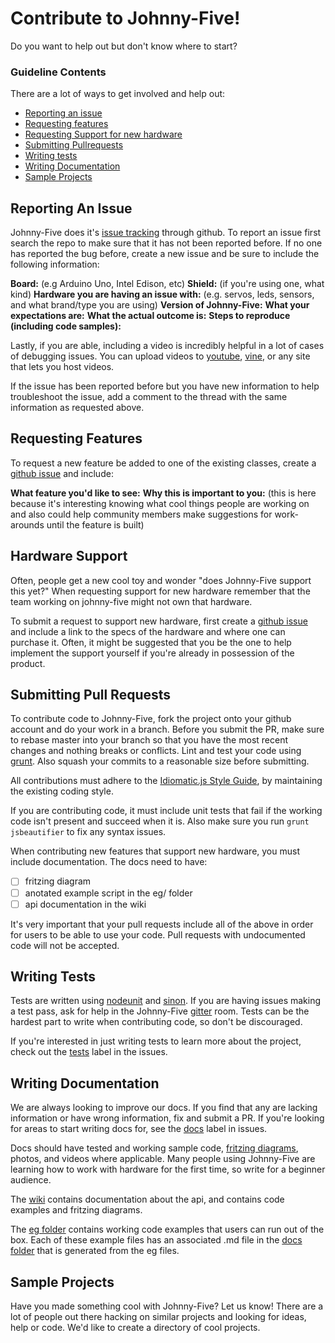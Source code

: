Contribute to Johnny-Five!
=====================
Do you want to help out but don't know where to start?

### Guideline Contents

There are a lot of ways to get involved and help out:
- [Reporting an issue](#reporting-issues)
- [Requesting features](#requesting-features)
- [Requesting Support for new hardware](#hardware-support)
- [Submitting Pullrequests](#pullrequests)
- [Writing tests](#writing-tests)
- [Writing Documentation](#writing-docs)
- [Sample Projects](#sample-projects)

<a name="reporting-issues"></a>
## Reporting An Issue

Johnny-Five does it's [issue tracking](https://github.com/rwaldron/johnny-five/issues) through github. To report an issue first search the repo to make sure that it has not been reported before.  If no one has reported the bug before, create a new issue and be sure to include the following information:

**Board:** (e.g Arduino Uno, Intel Edison, etc)
**Shield:** (if you're using one, what kind)
**Hardware you are having an issue with:** (e.g. servos, leds, sensors, and what brand/type you are using)
**Version of Johnny-Five:**
**What your expectations are:**
**What the actual outcome is:**
**Steps to reproduce (including code samples):**

Lastly, if you are able, including a video is incredibly helpful in a lot of cases of debugging issues. You can upload videos to [youtube](https://www.youtube.com/), [vine](https://vine.co/), or any site that lets you host videos.

If the issue has been reported before but you have new information to help troubleshoot the issue, add a comment to the thread with the same information as requested above.


<a name="requesting-features"></a>
## Requesting Features

To request a new feature be added to one of the existing classes, create a [github issue](https://github.com/rwaldron/johnny-five/issues) and include:

**What feature you'd like to see:**
**Why this is important to you:** (this is here because it's interesting knowing what cool things people are working on and also could help community members make suggestions for work-arounds until the feature is built)



<a name="hardware-support"></a>
## Hardware Support

Often, people get a new cool toy and wonder "does Johnny-Five support this yet?"  When requesting support for new hardware remember that the team working on johnny-five might not own that hardware.

To submit a request to support new hardware, first create a [github issue](https://github.com/rwaldron/johnny-five/issues) and include a link to the specs of the hardware and where one can purchase it. Often, it might be suggested that you be the one to help implement the support yourself if you're already in possession of the product.

<a name="pullrequests"></a>
## Submitting Pull Requests

To contribute code to Johnny-Five, fork the project onto your github account and do your work in a branch. Before you submit the PR, make sure to rebase master into your branch so that you have the most recent changes and nothing breaks or conflicts.  Lint and test your code using [grunt](https://github.com/gruntjs/grunt). Also squash your commits to a reasonable size before submitting.

All contributions must adhere to the [Idiomatic.js Style Guide](https://github.com/rwldrn/idiomatic.js),
by maintaining the existing coding style.

If you are contributing code, it must include unit tests that fail if the working code isn't present and succeed when it is. Also make sure you run `grunt jsbeautifier` to fix any syntax issues.

When contributing new features that support new hardware, you must include documentation.  The docs need to have:

- [ ] fritzing diagram
- [ ] anotated example script in the eg/ folder
- [ ] api documentation in the wiki

It's very important that your pull requests include all of the above in order for users to be able to use your code. Pull requests with undocumented code will not be accepted.


<a name="writing-tests"></a>
## Writing Tests

Tests are written using [nodeunit](https://github.com/caolan/nodeunit) and [sinon](http://sinonjs.org/).  If you are having issues making a test pass, ask for help in the Johnny-Five [gitter](https://gitter.im/) room.  Tests can be the hardest part to write when contributing code, so don't be discouraged.

If you're interested in just writing tests to learn more about the project, check out the [tests](https://github.com/rwaldron/johnny-five/labels/Tests) label in the issues.

<a name="writing-docs"></a>
## Writing Documentation

We are always looking to improve our docs.  If you find that any are lacking information or have wrong information, fix and submit a PR.  If you're looking for areas to start writing docs for, see the [docs](https://github.com/rwaldron/johnny-five/labels/DOCS) label in issues.

Docs should have tested and working sample code, [fritzing diagrams](http://fritzing.org/), photos, and videos where applicable.  Many people using Johnny-Five are learning how to work with hardware for the first time, so write for a beginner audience.

The [wiki](https://github.com/rwaldron/johnny-five/wiki) contains documentation about the api, and contains code examples and fritzing diagrams.

The [eg folder](https://github.com/rwaldron/johnny-five/tree/master/eg) contains working code examples that users can run out of the box. Each of these example files has an associated .md file in the [docs folder](https://github.com/rwaldron/johnny-five/tree/master/docs) that is generated from the eg files.


<a name="sample-projects"></a>
## Sample Projects

Have you made something cool with Johnny-Five? Let us know! There are a lot of people out there hacking on similar projects and looking for ideas, help or code. We'd like to create a directory of cool projects.
